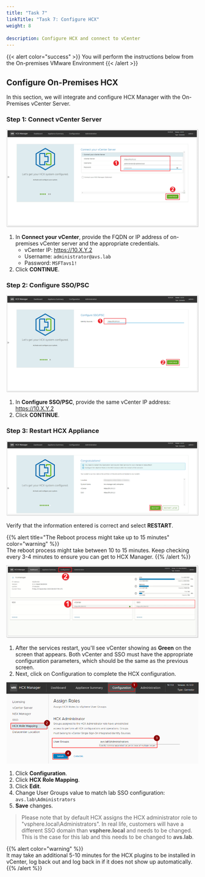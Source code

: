 ```yaml
---
title: "Task 7"
linkTitle: "Task 7: Configure HCX"
weight: 8

description: Configure HCX and connect to vCenter
---
```


{{< alert color="success" >}}
You will perform the instructions below from the On-premises VMware Environment
{{< /alert >}}

## Configure On-Premises HCX

In this section, we will integrate and configure HCX Manager with the On-Premises vCenter Server.

### Step 1: Connect vCenter Server

![Connect your vCenter Server](Mod2Task7Pic1.png)

1. In **Connect your vCenter**, provide the FQDN or IP address of on-premises vCenter server and the appropriate credentials.
    * vCenter IP: <https://10.X.Y.2>
    * Username: `administrator@avs.lab`
    * Password: `MSFTavs1!`
2. Click **CONTINUE**.

### Step 2: Configure SSO/PSC

![Configure SSO/PSC](Mod2Task7Pic2.png)

1. In **Configure SSO/PSC**, provide the same vCenter IP address: <https://10.X.Y.2>
2. Click **CONTINUE**.

### Step 3: Restart HCX Appliance

![Restart HCX appliance to save changes](Mod2Task7Pic3.png)

Verify that the information entered is correct and select **RESTART**.

{{% alert title="The Reboot process might take up to 15 minutes" color="warning" %}}  
The reboot process might take between 10 to 15 minutes. Keep checking every 3-4 minutes to ensure you can get to HCX Manager.
{{% /alert %}}

![HCX configuration dashboard after restart](Mod2Task7Pic4.png)

1. After the services restart, you'll see vCenter showing as **Green** on the screen that appears. Both vCenter and SSO must have the appropriate configuration parameters, which should be the same as the previous screen.
2. Next, click on Configuration to complete the HCX configuration.

![Edit the HCX Administrator role mapping configuration](Mod2Task7Pic5.png)

1. Click **Configuration**.
2. Click **HCX Role Mapping**.
3. Click **Edit**.
4. Change User Groups value to match lab SSO configuration: `avs.lab\Administrators`
5. **Save** changes.

> Please note that by default HCX assigns the HCX administrator role to "vsphere.local\Administrators". In real life, customers will have a different SSO domain than **vsphere.local** and needs to be changed. This is the case for this lab and this needs to be changed to **avs.lab**.

{{% alert color="warning" %}}  
It may take an additional 5-10 minutes for the HCX plugins to be installed in vCenter, log back out and log back in if it does not show up automatically.
{{% /alert %}}